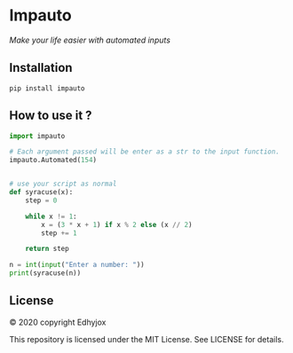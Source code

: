 # Impauto
*Make your life easier with automated inputs*

## Installation
```
pip install impauto
```

## How to use it ?
```python
import impauto

# Each argument passed will be enter as a str to the input function.
impauto.Automated(154) 


# use your script as normal
def syracuse(x):
    step = 0

    while x != 1:
        x = (3 * x + 1) if x % 2 else (x // 2)
        step += 1

    return step

n = int(input("Enter a number: "))
print(syracuse(n))
```

## License
© 2020 copyright Edhyjox

This repository is licensed under the MIT License.
See LICENSE for details.